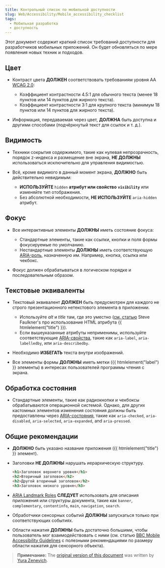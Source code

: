 ```yaml
---
title: Контрольный список по мобильной доступности
slug: Web/Accessibility/Mobile_accessibility_checklist
tags:
  - Мобильная разработка
  - доступность
---
```


Этот документ содержит краткий список требований доступности для разработчиков мобильных приложений. Он будет обновляться по мере появления новых техник и подходов.

## Цвет

- Контраст цвета **ДОЛЖЕН** соответствовать требованиям уровня AA [WCAG 2.0](http://www.w3.org/TR/WCAG/):

  - Коэффициент контрастности 4.5:1 для обычного текста (менее 18 пунктов или 14 пунктов для жирного текста).
  - Коэффициент контрастности 3:1 для крупного текста (минимум 18 пунктов или 14 пунктов для жирного текста).

- Информация, передаваемая через цвет, **ДОЛЖНА** быть доступна и другими способами (подчёркнутый текст для ссылок и т. д.).

## Видимость

- Техники сокрытия содержимого, такие как нулевая непрозрачность, порядок z-индекса и размещение вне экрана, **НЕ ДОЛЖНЫ** использоваться исключительно для управления видимостью.
- Всё, кроме видимого в данный момент экрана, **ДОЛЖНО** быть действительно невидимым:

  - **ИСПОЛЬЗУЙТЕ** `hidden` **атрибут или свойство** **`visibility`** или изменяйте тип отображения.
  - Без абсолютной необходимости, **НЕ ИСПОЛЬЗУЙТЕ** `aria-hidden` атрибут.

## Фокус

- Все интерактивные элементы **ДОЛЖНЫ** иметь состояние фокуса:

  - Стандартные элементы, такие как ссылки, кнопки и поля формы фокусируемые по умолчанию.
  - Нестандартные элементы **ДОЛЖНЫ** иметь соответствующую [ARIA-роль](http://www.w3.org/TR/wai-aria/roles), назначенную им. Например, кнопка, ссылка или чекбокс.

- Фокус должен обрабатываться в логическом порядке и последовательным образом.

## Текстовые эквиваленты

- Текстовый эквивалент **ДОЛЖЕН** быть предусмотрен для каждого не строго презентационного нетекстового элемента в приложении.

  - Используйте _alt_ и _title_ там, где это уместно ([см. статью](http://blog.paciellogroup.com/2013/01/using-the-html-title-attribute-updated/) Steve Faulkner's про использование HTML атрибута {{ htmlelement("title") }}).
  - Если вышеуказанные атрибуты неприменимы, используйте соответствующие [ARIA-свойства](http://www.w3.org/WAI/PF/aria/states_and_properties#global_states_header), такие как `aria-label`, `aria-labelledby`, или `aria-describedby`.

- Необходимо **ИЗБЕГАТЬ** текста внутри изображений.
- Все элементы формы **ДОЛЖНЫ** иметь метки ({{ htmlelement("label") }} элементы) в интересах пользователей программы чтения с экрана.

## Обработка состояния

- Стандартные элементы, такие как радиокнопки и чекбоксы обрабатываются операционной системой. Однако, для других кастомных элементов изменения состояния должны быть предоставлены через [ARIA-состояния](http://www.w3.org/TR/wai-aria/states_and_properties#attrs_widgets_header), такие как `aria-checked`, `aria-disabled`, `aria-selected`, `aria-expanded`, and `aria-pressed`.

## Общие рекомендации

- **ДОЛЖНО** быть указано название приложения ({{ htmlelement("title") }} элемент).
- Заголовки **НЕ ДОЛЖНЫ** нарушать иерархическую структуру.

  ```html
  <h1>Заголовок верхнего уровня</h1>
  <h2>Вторичный заголовок</h2>
  <h2>Другой вторичный заголовок</h2>
  <h3>Заголовок низкого уровня</h3>
  ```

- [ARIA Landmark Roles](http://www.w3.org/TR/wai-aria/roles#landmark_roles_header) **СЛЕДУЕТ** использовать для описания приложения или структуры документа, такие как `banner`, `complementary`, `contentinfo`, `main`, `navigation`, `search`.
- Обработчики сенсорных событий **ДОЛЖНЫ** запускаться только при соответствующих событиях.
- Области нажатия **ДОЛЖНЫ** быть достаточно большими, чтобы пользователь мог взаимодействовать с ними (см. статью [BBC Mobile Accessibility Guidelines](http://www.bbc.co.uk/guidelines/futuremedia/accessibility/mobile/design/touch-target-size) с полезными рекомендациями по размеру области нажатия для сенсорного объекта).

> **Примечание:** The [original version of this document](http://yzen.github.io/firefoxos/2014/04/30/mobile-accessibility-checklist.html) was written by [Yura Zenevich](http://yzen.github.io/).
